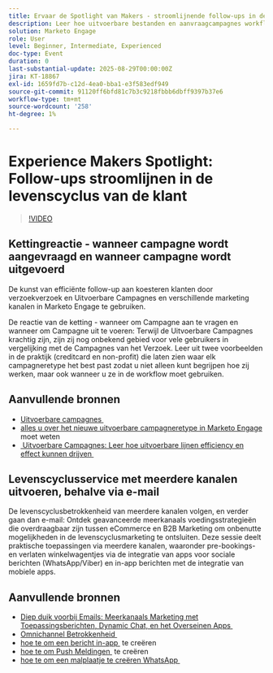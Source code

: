```yaml
---
title: Ervaar de Spotlight van Makers - stroomlijnende follow-ups in de levenscyclus van de Klant
description: Leer hoe uitvoerbare bestanden en aanvraagcampagnes workflows stroomlijnen, de gegevensnauwkeurigheid verbeteren en de betrokkenheid met multi-kanaalstrategieën in real time verhogen.
solution: Marketo Engage
role: User
level: Beginner, Intermediate, Experienced
doc-type: Event
duration: 0
last-substantial-update: 2025-08-29T00:00:00Z
jira: KT-18867
exl-id: 1659fd7b-c12d-4ea0-bba1-e3f583edf949
source-git-commit: 91120ff6bfd81c7b3c9218fbbb6dbff9397b37e6
workflow-type: tm+mt
source-wordcount: '258'
ht-degree: 1%

---
```


# Experience Makers Spotlight: Follow-ups stroomlijnen in de levenscyclus van de klant

>[!VIDEO](https://video.tv.adobe.com/v/3471390/?learn=on&enablevpops)

## Kettingreactie - wanneer campagne wordt aangevraagd en wanneer campagne wordt uitgevoerd

De kunst van efficiënte follow-up aan koesteren klanten door verzoekverzoek en Uitvoerbare Campagnes en verschillende marketing kanalen in Marketo Engage te gebruiken.

De reactie van de ketting - wanneer om Campagne aan te vragen en wanneer om Campagne uit te voeren: Terwijl de Uitvoerbare Campagnes krachtig zijn, zijn zij nog onbekend gebied voor vele gebruikers in vergelijking met de Campagnes van het Verzoek. Leer uit twee voorbeelden in de praktijk (creditcard en non-profit) die laten zien waar elk campagneretype het best past zodat u niet alleen kunt begrijpen hoe zij werken, maar ook wanneer u ze in de workflow moet gebruiken.

## Aanvullende bronnen

* [&#x200B; Uitvoerbare campagnes &#x200B;](https://experienceleague.adobe.com/nl/docs/marketo/using/product-docs/core-marketo-concepts/smart-campaigns/flow-actions/execute-campaign)
* [&#x200B; alles u over het nieuwe uitvoerbare campagneretype in Marketo Engage &#x200B;](https://mugs.marketo.com/events/details/marketo-houston-mug-presents-everything-you-need-to-know-about-the-new-executable-campaign-type-in-marketo/) moet weten
* [&#x200B; Uitvoerbare Campagnes: Leer hoe uitvoerbare lijnen efficiency en effect kunnen drijven &#x200B;](https://www.youtube.com/watch?v=QGC4Bhn5BpU)

## Levenscyclusservice met meerdere kanalen uitvoeren, behalve via e-mail

De levenscyclusbetrokkenheid van meerdere kanalen volgen, en verder gaan dan e-mail: Ontdek geavanceerde meerkanaals voedingsstrategieën die overdraagbaar zijn tussen eCommerce en B2B Marketing om onbenutte mogelijkheden in de levenscyclusmarketing te ontsluiten. Deze sessie deelt praktische toepassingen via meerdere kanalen, waaronder pre-bookings- en verlaten winkelwagentjes via de integratie van apps voor sociale berichten (WhatsApp/Viber) en in-app berichten met de integratie van mobiele apps.

## Aanvullende bronnen

* [&#x200B; Diep duik voorbij Emails: Meerkanaals Marketing met Toepassingsberichten, Dynamic Chat, en het Overseinen Apps &#x200B;](https://mugs.marketo.com/events/details/marketo-adobe-deep-dive-mug-presents-beyond-emails-multi-channel-marketing-with-app-notifications-dynamic-chat-and-messaging-apps/)
* [&#x200B; Omnichannel Betrokkenheid &#x200B;](https://business.adobe.com/sg/products/marketo/omnichannel-engagement.html)
* [&#x200B; hoe te om een bericht in-app &#x200B;](https://experienceleague.adobe.com/nl/docs/marketo/using/product-docs/mobile-marketing/in-app-messages/creating-in-app-messages/create-an-in-app-message) te creëren
* [&#x200B; hoe te om Push Meldingen &#x200B;](https://experienceleague.adobe.com/nl/docs/marketo/using/product-docs/mobile-marketing/push-notifications/understanding-push-notifications) te creëren
* [&#x200B; hoe te om een malplaatje te creëren WhatsApp &#x200B;](https://community.sinch.com/t5/Settings/Create-a-WhatsApp-message-template-new-experience/ta-p/11599)

